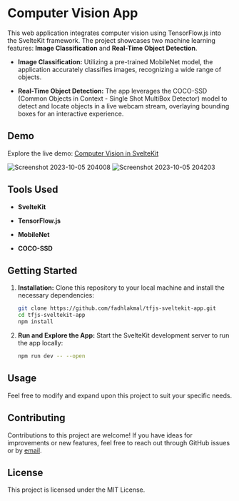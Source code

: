 # Computer Vision App

This web application integrates computer vision using TensorFlow.js into the SvelteKit framework. The project showcases two machine learning features: **Image Classification** and **Real-Time Object Detection**.

- **Image Classification:** Utilizing a pre-trained MobileNet model, the application accurately classifies images, recognizing a wide range of objects.

- **Real-Time Object Detection:** The app leverages the COCO-SSD (Common Objects in Context - Single Shot MultiBox Detector) model to detect and locate objects in a live webcam stream, overlaying bounding boxes for an interactive experience.

## Demo

Explore the live demo: [Computer Vision in SvelteKit](https://cv-sveltekit-app.vercel.app/)

![Screenshot 2023-10-05 204008](https://github.com/fadhlakmal/tfjs-sveltekit-app/assets/120249194/50133cfb-5418-41b5-8afb-84c90ecc7e33)
![Screenshot 2023-10-05 204203](https://github.com/fadhlakmal/tfjs-sveltekit-app/assets/120249194/f69fac84-ad54-415a-8e62-8a75900061cc)

## Tools Used

- **SvelteKit**

- **TensorFlow.js**

- **MobileNet**

- **COCO-SSD**

## Getting Started

1. **Installation:** Clone this repository to your local machine and install the necessary dependencies:

   ```bash
   git clone https://github.com/fadhlakmal/tfjs-sveltekit-app.git
   cd tfjs-sveltekit-app
   npm install

   ```
2. **Run and Explore the App:** Start the SvelteKit development server to run the app locally:
   ```bash
   npm run dev -- --open
   ```

## Usage
Feel free to modify and expand upon this project to suit your specific needs.

## Contributing
Contributions to this project are welcome! If you have ideas for improvements or new features, feel free to reach out through GitHub issues or by [email](mailto:akmal.madany1@gmail.com).

## License
This project is licensed under the MIT License.
